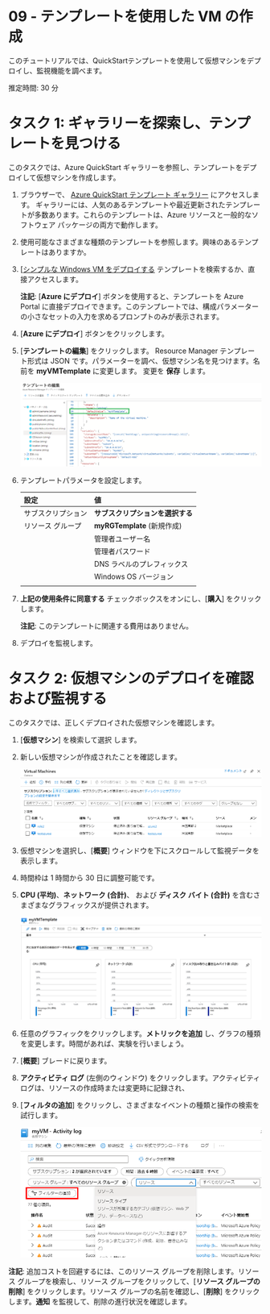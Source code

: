 ﻿---
wts:
    title: '09 - テンプレートを使用した VM の作成'
    module: 'モジュール 02 - コア Azure サービス'
---
# 09 - テンプレートを使用した VM の作成

このチュートリアルでは、QuickStartテンプレートを使用して仮想マシンをデプロイし、監視機能を調べます。

推定時間: 30 分

# タスク 1: ギャラリーを探索し、テンプレートを見つける

このタスクでは、Azure QuickStart ギャラリーを参照し、テンプレートをデプロイして仮想マシンを作成します。 

1. ブラウザーで、 [Azure QuickStart テンプレート ギャラリー](https://azure.microsoft.com/resources/templates?azure-portal=true) にアクセスします。  ギャラリーには、人気のあるテンプレートや最近更新されたテンプレートが多数あります。これらのテンプレートは、Azure リソースと一般的なソフトウェア パッケージの両方で動作します。

2. 使用可能なさまざまな種類のテンプレートを参照します。興味のあるテンプレートはありますか。

3. [[シンプルな Windows VM をデプロイする](https://azure.microsoft.com/resources/templates/101-vm-simple-windows?azure-portal=true) テンプレートを検索するか、直接アクセスします。 

    **注記**: [**Azure にデプロイ**] ボタンを使用すると、テンプレートを Azure Portal に直接デプロイできます。このテンプレートでは、構成パラメーターの小さなセットの入力を求めるプロンプトのみが表示されます。 

4. [**Azure にデプロイ**] ボタンをクリックします。  

5. [**テンプレートの編集**] をクリックします。  Resource Manager テンプレート形式は JSON です。パラメーターを調べ、仮想マシン名を見つけます。名前を **myVMTemplate** に変更します。  変更を **保存** します。

    ![VM 名が変更されたテンプレートのスクリーンショット。](../images/0901.png)

6. テンプレートパラメータを設定します。 

	| 設定| 値|
	|----|----|
	| サブスクリプション | **サブスクリプションを選択する**|
	| リソース グループ | **myRGTemplate** (新規作成) |
    	| 管理者ユーザー名 | **azureuser** |
    	| 管理者パスワード | **Pa$$w0rd1234** |
    	| DNS ラベルのプレフィックス | **Myvmtemplatexxx** (一意である必要があります) |
    	| Windows OS バージョン | **2016 - データセンター** |
   	| | |

7. **上記の使用条件に同意する** チェックボックスをオンにし、[**購入**] をクリックします。

    **注記**: このテンプレートに関連する費用はありません。

8. デプロイを監視します。 

# タスク 2: 仮想マシンのデプロイを確認および監視する

このタスクでは、正しくデプロイされた仮想マシンを確認します。 

1. [**仮想マシン**] を検索して選択 します。

2. 新しい仮想マシンが作成されたことを確認します。 

    ![仮想マシン ページのスクリーンショット。新しい VM が表示され、実行されます。](../images/0902.png)

3. 仮想マシンを選択し、[**概要**] ウィンドウを下にスクロールして監視データを表示します。

4. 時間枠は 1 時間から 30 日に調整可能です。

5. **CPU (平均)**、**ネットワーク (合計)**、 および **ディスク バイト (合計)** を含むさまざまなグラフィックスが提供されます。 

    ![仮想マシンの監視グラフのスクリーンショット。](../images/0903.png)

6. 任意のグラフィックをクリックします。**メトリックを追加** し、グラフの種類を変更します。時間があれば、実験を行いましょう。 

7. [**概要**] ブレードに戻ります。

8. **アクティビティ ログ** (左側のウィンドウ) をクリックします。アクティビティ ログは、リソースの作成時または変更時に記録され、 

9. [**フィルタの追加**] をクリックし、さまざまなイベントの種類と操作の検索を試行します。 

    ![[イベントの種類] が選択された [フィルターの追加] ページのスクリーンショット。](../images/0904.png)

**注記**: 追加コストを回避するには、このリソース グループを削除します。リソース グループを検索し、リソース グループをクリックして、[**リソース グループの削除**] をクリックします。リソース グループの名前を確認し、[**削除**] をクリックします。**通知** を監視して、削除の進行状況を確認します。